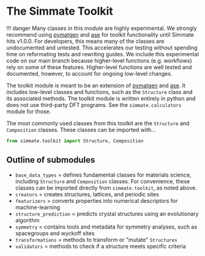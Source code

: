 
# The Simmate Toolkit

!!! danger
    Many classes in this module are highly experimental. We strongly recommend using [pymatgen](https://pymatgen.org/) and [ase](https://gitlab.com/ase/ase) for toolkit functionality until Simmate hits v1.0.0. For developers, this means many of the classes are undocumented and untested. This accelerates our testing without spending time on reformating tests and rewriting guides. We include this experimental code on our main branch because higher-level functions (e.g. workflows) rely on some of these features. Higher-level functions are well tested and documented, however, to account for ongoing low-level changes.

The toolkit module is meant to be an extension of [pymatgen](https://pymatgen.org/) and [ase](https://gitlab.com/ase/ase). It includes low-level classes and functions, such as the `Structure` class and its associated methods. The toolkit module is written entirely in python and does not use third-party DFT programs. See the `simmate.calculators` module for those.

The most commonly used classes from this toolkit are the `Structure` and `Composition` classes. These classes can be imported with...

``` python
from simmate.toolkit import Structure, Composition
```


## Outline of submodules

- `base_data_types` = defines fundamental classes for materials science, including `Structure` and `Composition` classes. For convenience, these classes can be imported directly from `simmate.toolkit`, as noted above.
- `creators` = creates structures, lattices, and periodic sites
- `featurizers` = converts properties into numerical descriptors for machine-learning
- `structure_prediction` = predicts crystal structures using an evolutionary algorithm
- `symmetry` = contains tools and metadata for symmetry analyses, such as spacegroups and wyckoff sites
- `transformations` = methods to transform or "mutate" `Structures`
- `validators` = methods to check if a structure meets specific criteria

